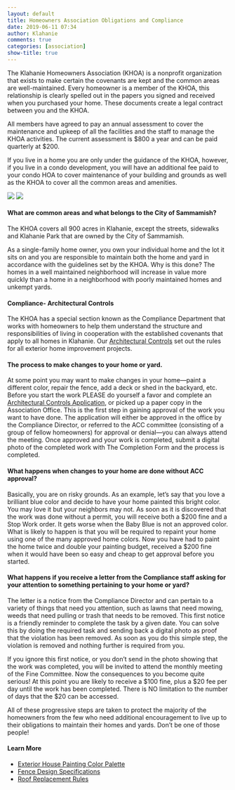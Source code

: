 ```yaml
---
layout: default
title: Homeowners Association Obligations and Compliance
date: 2019-06-11 07:34
author: Klahanie
comments: true
categories: [association]
show-title: true
---
```


The Klahanie Homeowners Association (KHOA) is a nonprofit organization that exists to make certain the covenants are kept and the common areas are well-maintained. Every homeowner is a member of the KHOA, this relationship is clearly spelled out in the papers you signed and received when you purchased your home. These documents create a legal contract between you and the KHOA.

All members have agreed to pay an annual assessment to cover the maintenance and upkeep of all the facilities and the staff to manage the KHOA activities. The current assessment is $800 a year and can be paid quarterly at $200.

If you live in a home you are only under the guidance of the KHOA, however, if you live in a condo development, you will have an additional fee paid to your condo HOA to cover maintenance of your building and grounds as well as the KHOA to cover all the common areas and amenities.

<div class="float-right col-md-4">
  <img src="{{site.url}}images/barclay1.jpg" class="img-thumbnail">
  <img src="{{site.url}}images/assoc-house-4.jpg" class="img-thumbnail">
</div>

#### What are common areas and what belongs to the City of Sammamish? 

The KHOA covers all 900 acres in Klahanie, except the streets, sidewalks and Klahanie Park that are owned by the City of Sammamish.

As a single-family home owner, you own your individual home and the lot it sits on and you are responsible to maintain both the home and yard in accordance with the guidelines set by the KHOA. Why is this done? The homes in a well maintained neighborhood will increase in value more quickly than a home in a neighborhood with poorly maintained homes and unkempt yards.

#### Compliance- Architectural Controls

The KHOA has a special section known as the Compliance Department that works with homeowners to help them understand the structure and responsibilities of living in cooperation with the established covenants that apply to all homes in Klahanie. Our [Architectural Controls]({{site.url}}files/Klahanie-Association-Architectural-Controls-2018.pdf) set out the rules for all exterior home improvement projects.

#### The process to make changes to your home or yard.

At some point you may want to make changes in your home—paint a different color, repair the fence, add a deck or shed in the backyard, etc. Before you start the work PLEASE do yourself a favor and complete an [Architectural Controls Application]({{site.url}}files/Klahanie-Association-Architectural-Controls-2018.pdf), or picked up a paper copy in the Association Office. This is the first step in gaining approval of the work you want to have done. The application will either be approved in the office by the Compliance Director, or referred to the ACC committee (consisting of a group of fellow homeowners) for approval or denial—you can always attend the meeting. Once approved and your work is completed, submit a digital photo of the completed work with The Completion Form and the process is completed.

#### What happens when changes to your home are done without ACC approval?

Basically, you are on risky grounds. As an example, let’s say that you love a brilliant blue color and decide to have your home painted this bright color. You may love it but your neighbors may not. As soon as it is discovered that the work was done without a permit, you will receive both a $200 fine and a Stop Work order. It gets worse when the Baby Blue is not an approved color. What is likely to happen is that you will be required to repaint your home using one of the many approved home colors. Now you have had to paint the home twice and double your painting budget, received a $200 fine when it would have been so easy and cheap to get approval before you started.

#### What happens if you receive a letter from the Compliance staff asking for your attention to something pertaining to your home or yard?

The letter is a notice from the Compliance Director and can pertain to a variety of things that need you attention, such as lawns that need mowing, weeds that need pulling or trash that needs to be removed. This first notice is a friendly reminder to complete the task by a given date. You can solve this by doing the required task and sending back a digital photo as proof that the violation has been removed. As soon as you do this simple step, the violation is removed and nothing further is required from you.

If you ignore this first notice, or you don’t send in the photo showing that the work was completed, you will be invited to attend the monthly meeting of the Fine Committee. Now the consequences to you become quite serious! At this point you are likely to receive a $100 fine, plus a $20 fee per day until the work has been completed. There is NO limitation to the number of days that the $20 can be accessed.

All of these progressive steps are taken to protect the majority of the homeowners from the few who need additional encouragement to live up to their obligations to maintain their homes and yards. Don’t be one of those people!

#### Learn More
* [Exterior House Painting Color Palette]({{site.url}}files/exterior_paint_palette.pdf)
* [Fence Design Specifications]({{site.url}}files/Fence-Design-and-Specifications.pdf)
* [Roof Replacement Rules]({{site.url}}files/roof-replacement.pdf)